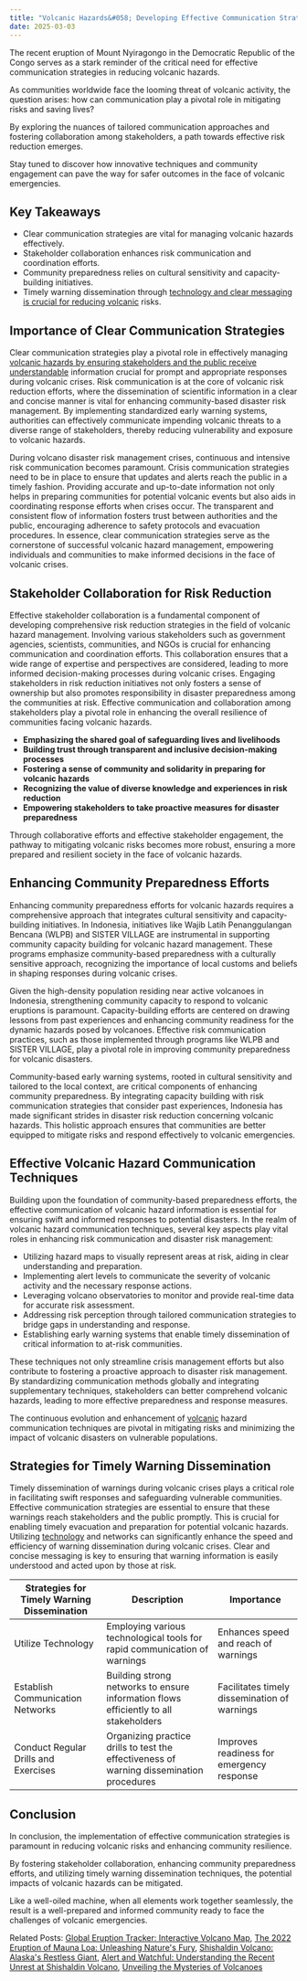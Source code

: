```yaml
---
title: "Volcanic Hazards&#058; Developing Effective Communication Strategies for Risk Reduction"
date: 2025-03-03
---
```


The recent eruption of Mount Nyiragongo in the Democratic Republic of the Congo serves as a stark reminder of the critical need for effective communication strategies in reducing volcanic hazards.

As communities worldwide face the looming threat of volcanic activity, the question arises: how can communication play a pivotal role in mitigating risks and saving lives?

By exploring the nuances of tailored communication approaches and fostering collaboration among stakeholders, a path towards effective risk reduction emerges.

Stay tuned to discover how innovative techniques and community engagement can pave the way for safer outcomes in the face of volcanic emergencies.

## Key Takeaways

- Clear communication strategies are vital for managing volcanic hazards effectively.
- Stakeholder collaboration enhances risk communication and coordination efforts.
- Community preparedness relies on cultural sensitivity and capacity-building initiatives.
- Timely warning dissemination through [technology and clear messaging is crucial for reducing volcanic](https://magmamatters.com/geothermal-energy-and-its-volcanic-origins/ "Geothermal Energy and Its Volcanic Origins") risks.

## Importance of Clear Communication Strategies

Clear communication strategies play a pivotal role in effectively managing [volcanic hazards by ensuring stakeholders and the public receive understandable](https://magmamatters.com/understanding-volcanic-formation-a-comprehensive-guide/ "Understanding Volcanic Formation: A Comprehensive Guide") information crucial for prompt and appropriate responses during volcanic crises. Risk communication is at the core of volcanic risk reduction efforts, where the dissemination of scientific information in a clear and concise manner is vital for enhancing community-based disaster risk management. By implementing standardized early warning systems, authorities can effectively communicate impending volcanic threats to a diverse range of stakeholders, thereby reducing vulnerability and exposure to volcanic hazards.

During volcano disaster risk management crises, continuous and intensive risk communication becomes paramount. Crisis communication strategies need to be in place to ensure that updates and alerts reach the public in a timely fashion. Providing accurate and up-to-date information not only helps in preparing communities for potential volcanic events but also aids in coordinating response efforts when crises occur. The transparent and consistent flow of information fosters trust between authorities and the public, encouraging adherence to safety protocols and evacuation procedures. In essence, clear communication strategies serve as the cornerstone of successful volcanic hazard management, empowering individuals and communities to make informed decisions in the face of volcanic crises.

## Stakeholder Collaboration for Risk Reduction

Effective stakeholder collaboration is a fundamental component of developing comprehensive risk reduction strategies in the field of volcanic hazard management. Involving various stakeholders such as government agencies, scientists, communities, and NGOs is crucial for enhancing communication and coordination efforts. This collaboration ensures that a wide range of expertise and perspectives are considered, leading to more informed decision-making processes during volcanic crises. Engaging stakeholders in risk reduction initiatives not only fosters a sense of ownership but also promotes responsibility in disaster preparedness among the communities at risk. Effective communication and collaboration among stakeholders play a pivotal role in enhancing the overall resilience of communities facing volcanic hazards.

- **Emphasizing the shared goal of safeguarding lives and livelihoods**
- **Building trust through transparent and inclusive decision-making processes**
- **Fostering a sense of community and solidarity in preparing for volcanic hazards**
- **Recognizing the value of diverse knowledge and experiences in risk reduction**
- **Empowering stakeholders to take proactive measures for disaster preparedness**

Through collaborative efforts and effective stakeholder engagement, the pathway to mitigating volcanic risks becomes more robust, ensuring a more prepared and resilient society in the face of volcanic hazards.

## Enhancing Community Preparedness Efforts

Enhancing community preparedness efforts for volcanic hazards requires a comprehensive approach that integrates cultural sensitivity and capacity-building initiatives. In Indonesia, initiatives like Wajib Latih Penanggulangan Bencana (WLPB) and SISTER VILLAGE are instrumental in supporting community capacity building for volcanic hazard management. These programs emphasize community-based preparedness with a culturally sensitive approach, recognizing the importance of local customs and beliefs in shaping responses during volcanic crises.

Given the high-density population residing near active volcanoes in Indonesia, strengthening community capacity to respond to volcanic eruptions is paramount. Capacity-building efforts are centered on drawing lessons from past experiences and enhancing community readiness for the dynamic hazards posed by volcanoes. Effective risk communication practices, such as those implemented through programs like WLPB and SISTER VILLAGE, play a pivotal role in improving community preparedness for volcanic disasters.

Community-based early warning systems, rooted in cultural sensitivity and tailored to the local context, are critical components of enhancing community preparedness. By integrating capacity building with risk communication strategies that consider past experiences, Indonesia has made significant strides in disaster risk reduction concerning volcanic hazards. This holistic approach ensures that communities are better equipped to mitigate risks and respond effectively to volcanic emergencies.

## Effective Volcanic Hazard Communication Techniques

Building upon the foundation of community-based preparedness efforts, the effective communication of volcanic hazard information is essential for ensuring swift and informed responses to potential disasters. In the realm of volcanic hazard communication techniques, several key aspects play vital roles in enhancing risk communication and disaster risk management:

- Utilizing hazard maps to visually represent areas at risk, aiding in clear understanding and preparation.
- Implementing alert levels to communicate the severity of volcanic activity and the necessary response actions.
- Leveraging volcano observatories to monitor and provide real-time data for accurate risk assessment.
- Addressing risk perception through tailored communication strategies to bridge gaps in understanding and response.
- Establishing early warning systems that enable timely dissemination of critical information to at-risk communities.

These techniques not only streamline crisis management efforts but also contribute to fostering a proactive approach to disaster risk management. By standardizing communication methods globally and integrating supplementary techniques, stakeholders can better comprehend volcanic hazards, leading to more effective preparedness and response measures.

The continuous evolution and enhancement of [volcanic](https://magmamatters.com/the-environmental-impact-of-volcanic-eruptions-2/ "The Environmental Impact of Volcanic Eruptions") hazard communication techniques are pivotal in mitigating risks and minimizing the impact of volcanic disasters on vulnerable populations.

## Strategies for Timely Warning Dissemination

Timely dissemination of warnings during volcanic crises plays a critical role in facilitating swift responses and safeguarding vulnerable communities. Effective communication strategies are essential to ensure that these warnings reach stakeholders and the public promptly. This is crucial for enabling timely evacuation and preparation for potential volcanic hazards. Utilizing [technology](https://magmamatters.com/the-art-and-science-of-volcano-monitoring/ "The Art and Science of Volcano Monitoring") and networks can significantly enhance the speed and efficiency of warning dissemination during volcanic crises. Clear and concise messaging is key to ensuring that warning information is easily understood and acted upon by those at risk.

| **Strategies for Timely Warning Dissemination** | **Description** | **Importance** |
| --- | --- | --- |
| Utilize Technology | Employing various technological tools for rapid communication of warnings | Enhances speed and reach of warnings |
| Establish Communication Networks | Building strong networks to ensure information flows efficiently to all stakeholders | Facilitates timely dissemination of warnings |
| Conduct Regular Drills and Exercises | Organizing practice drills to test the effectiveness of warning dissemination procedures | Improves readiness for emergency response |

## Conclusion

In conclusion, the implementation of effective communication strategies is paramount in reducing volcanic risks and enhancing community resilience.

By fostering stakeholder collaboration, enhancing community preparedness efforts, and utilizing timely warning dissemination techniques, the potential impacts of volcanic hazards can be mitigated.

Like a well-oiled machine, when all elements work together seamlessly, the result is a well-prepared and informed community ready to face the challenges of volcanic emergencies.

Related Posts: [Global Eruption Tracker: Interactive Volcano Map](https://magmamatters.com/global-eruption-tracker-interactive-volcano-map/), [The 2022 Eruption of Mauna Loa: Unleashing Nature's Fury](https://magmamatters.com/the-2022-eruption-of-mauna-loa-unleashing-natures-fury/), [Shishaldin Volcano: Alaska's Restless Giant](https://magmamatters.com/shishaldin-volcano-alaskas-restless-giant/), [Alert and Watchful: Understanding the Recent Unrest at Shishaldin Volcano](https://magmamatters.com/alert-and-watchful-understanding-the-recent-unrest-at-shishaldin-volcano/), [Unveiling the Mysteries of Volcanoes](https://magmamatters.com/unveiling-the-mysteries-of-volcanoes/)
